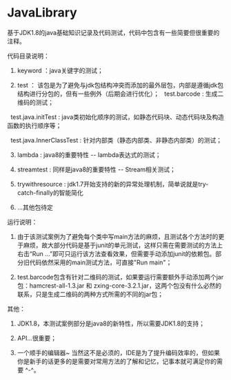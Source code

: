 # JavaLibrary
基于JDK1.8的java基础知识记录及代码测试，代码中包含有一些简要但很重要的注释。

代码目录说明：

1. keyword ：java关键字的测试；

2. test ： 该包是为了避免与jdk包结构冲突而添加的最外层包，内部是遵循jdk包结构进行分包的，但有一些例外（后期会进行优化）；
   
         test.barcode : 生成二维码的测试；
   
         test.java.initTest : java类初始化顺序的测试，如静态代码块、动态代码块及构造函数的执行顺序等；
   
         test.java.InnerClassTest : 针对内部类（静态内部类、非静态内部类）的测试；
   
3. lambda : java8的重要特性 -- lambda表达式的测试；

4. streamtest : 同样是java8的重要特性 -- Stream相关测试；

5. trywithresource : jdk1.7开始支持的新的异常处理机制，简单说就是try-catch-finally的智能简化

6. ...其他包待定

运行说明：

1. 由于该测试案例为了避免每个类中写main方法的麻烦，且测试各个方法时的更于麻烦，故大部分代码是基于junit的单元测试，这样只需在需要测试的方法上右击“Run ...”即可只运行该方法查看效果，但需要手动添加junit的依赖包。部分旧代码依然采用的main测试方法，可直接"Run main"；

2. test.barcode包含有针对二维码的测试，如果要运行需要额外手动添加两个jar包：hamcrest-all-1.3.jar 和 zxing-core-3.2.1.jar，这两个包没有什么必然的联系，只是生成二维码的两种方式所需的不同的jar包；



其他：

1. JDK1.8，本测试案例部分是java8的新特性，所以需要JDK1.8的支持；

2. API...很重要；

3. 一个顺手的编辑器~ 当然这不是必须的，IDE是为了提升编码效率的，但如果你是新手的话更多的是需要对常用方法的了解和记忆，记事本就可满足你的需要 ^-^。

